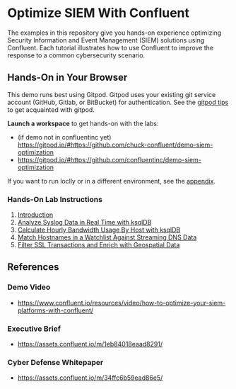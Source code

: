 # Optimize SIEM With Confluent

The examples in this repository give you hands-on experience optimizing Security Information and Event Management (SIEM) solutions using Confluent. Each tutorial illustrates how to use Confluent to improve the response to a common cybersecurity scenario.

## Hands-On in Your Browser

This demo runs best using Gitpod. Gitpod uses your existing git service account (GitHub, Gitlab, or BitBucket) for authentication. See the [gitpod tips](./instructions/gitpod-tips.md) to get acquainted with gitpod.

**Launch a workspace** to get hands-on with the labs:
- (if demo not in confluentinc yet) https://gitpod.io/#https://github.com/chuck-confluent/demo-siem-optimization
- https://gitpod.io/#https://github.com/confluentinc/demo-siem-optimization

If you want to run loclly or in a different environment, see the [appendix](./instructions/appendix.md).

### Hands-On Lab Instructions

1. [Introduction](./instructions/01-introduction.md)
2. [Analyze Syslog Data in Real Time with ksqlDB](./instructions/02-syslog.md)
3. [Calculate Hourly Bandwidth Usage By Host with ksqlDB](./instructions/03-bandwidth.md)
4. [Match Hostnames in a Watchlist Against Streaming DNS Data](./instructions/04-watchlist.md)
5. [Filter SSL Transactions and Enrich with Geospatial Data](./instructions/05-ssl.md)

## References

### Demo Video

- https://www.confluent.io/resources/video/how-to-optimize-your-siem-platforms-with-confluent/

### Executive Brief

- https://assets.confluent.io/m/1eb84018eaad8291/

### Cyber Defense Whitepaper

- https://assets.confluent.io/m/34ffc6b59ead86e5/